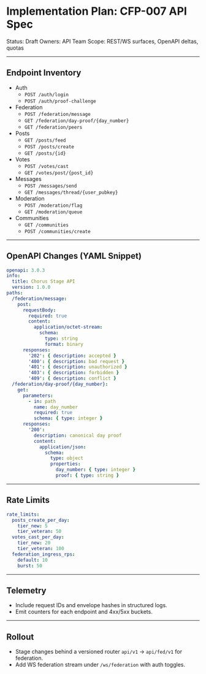 # Implementation Plan: CFP-007 API Spec

Status: Draft
Owners: API Team
Scope: REST/WS surfaces, OpenAPI deltas, quotas

---

## Endpoint Inventory
- Auth
  - `POST /auth/login`
  - `POST /auth/proof-challenge`
- Federation
  - `POST /federation/message`
  - `GET /federation/day-proof/{day_number}`
  - `GET /federation/peers`
- Posts
  - `GET /posts/feed`
  - `POST /posts/create`
  - `GET /posts/{id}`
- Votes
  - `POST /votes/cast`
  - `GET /votes/post/{post_id}`
- Messages
  - `POST /messages/send`
  - `GET /messages/thread/{user_pubkey}`
- Moderation
  - `POST /moderation/flag`
  - `GET /moderation/queue`
- Communities
  - `GET /communities`
  - `POST /communities/create`

---

## OpenAPI Changes (YAML Snippet)
```yaml
openapi: 3.0.3
info:
  title: Chorus Stage API
  version: 1.0.0
paths:
  /federation/message:
    post:
      requestBody:
        required: true
        content:
          application/octet-stream:
            schema:
              type: string
              format: binary
      responses:
        '202': { description: accepted }
        '400': { description: bad request }
        '401': { description: unauthorized }
        '403': { description: forbidden }
        '409': { description: conflict }
  /federation/day-proof/{day_number}:
    get:
      parameters:
        - in: path
          name: day_number
          required: true
          schema: { type: integer }
      responses:
        '200':
          description: canonical day proof
          content:
            application/json:
              schema:
                type: object
                properties:
                  day_number: { type: integer }
                  proof: { type: string }
```

---

## Rate Limits
```yaml
rate_limits:
  posts_create_per_day:
    tier_new: 5
    tier_veteran: 50
  votes_cast_per_day:
    tier_new: 20
    tier_veteran: 100
  federation_ingress_rps:
    default: 10
    burst: 50
```

---

## Telemetry
- Include request IDs and envelope hashes in structured logs.
- Emit counters for each endpoint and 4xx/5xx buckets.

---

## Rollout
- Stage changes behind a versioned router `api/v1` → `api/fed/v1` for federation.
- Add WS federation stream under `/ws/federation` with auth toggles.

